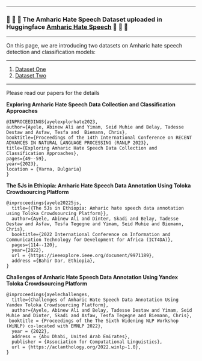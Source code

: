 ----
###  :tada: :tada:  :tada: The Amharic Hate Speech Dataset uploaded in Huggingface [Amharic Hate Speech](https://huggingface.co/datasets/uhhlt/amharichatespeechranlp) :tada: :tada: :tada:  

----

On this page, we are introducing two datasets on Amharic hate speech detection and classification models:

----
1. [Dataset One](Data/RANLP2023)
1. [Dataset Two](Data/ICT4DA)
----
Please read our papers for the details

**Exploring Amharic Hate Speech Data Collection and Classification Approaches**

```
@INPROCEEDINGS{ayelexplorhate2023,  
author={Ayele, Abinew Ali and Yimam, Seid Muhie and Belay, Tadesse Destaw and Asfaw, Tesfa and  Biemann, Chris},  
booktitle={Proceedings of the 14th International Conference on RECENT ADVANCES IN NATURAL LANGUAGE PROCESSING (RANLP 2023},   
title={Exploring Amharic Hate Speech Data Collection and Classification Approaches},
pages={49--59},  
year={2023},    
location = {Varna, Bulgaria}
}
```


**The 5Js in Ethiopia: Amharic Hate Speech Data Annotation Using Toloka Crowdsourcing Platform**
```
@inproceedings{ayele20225js,
  title={{The 5Js in Ethiopia: Amharic hate speech data annotation using Toloka Crowdsourcing Platform}},
  author={Ayele, Abinew Ali and Dinter, Skadi and Belay, Tadesse Destaw and Asfaw, Tesfa Tegegne and Yimam, Seid Muhie and Biemann, Chris},
  booktitle={2022 International Conference on Information and Communication Technology for Development for Africa (ICT4DA)},
  pages={114--120},
  year={2022},
  url = {https://ieeexplore.ieee.org/document/9971189},
  address ={Bahir Dar, Ethiopia},
}
```

**Challenges of Amharic Hate Speech Data Annotation Using Yandex Toloka Crowdsourcing Platform**
```
@inproceedings{ayelechallenges,
  title={Challenges of Amharic Hate Speech Data Annotation Using Yandex Toloka Crowdsourcing Platform},
  author={Ayele, Abinew Ali and Belay, Tadesse Destaw and Yimam, Seid Muhie and Dinter, Skadi and Asfaw, Tesfa Tegegne and Biemann, Chris},
 booktitle = {Proceedings of the The Sixth Widening NLP Workshop (WiNLP) co-located with EMNLP 2022},
  year = {2022},
  address = {Abu Dhabi, United Arab Emirates},
  publisher = {Association for Computational Linguistics},
  url = {https://aclanthology.org/2022.winlp-1.0},
}
```
